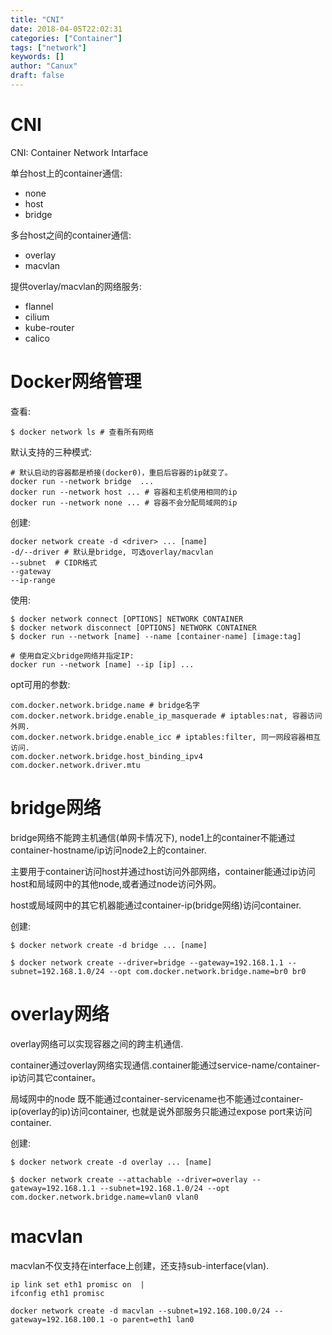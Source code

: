 ```yaml
---
title: "CNI"
date: 2018-04-05T22:02:31
categories: ["Container"]
tags: ["network"]
keywords: []
author: "Canux"
draft: false
---
```


# CNI

CNI: Container Network Intarface

单台host上的container通信:

* none
* host
* bridge

多台host之间的container通信:

* overlay
* macvlan

提供overlay/macvlan的网络服务:

* flannel
* cilium
* kube-router
* calico

# Docker网络管理

查看:

    $ docker network ls # 查看所有网络

默认支持的三种模式: 

    # 默认启动的容器都是桥接(docker0)，重启后容器的ip就变了。
    docker run --network bridge  ...
    docker run --network host ... # 容器和主机使用相同的ip
    docker run --network none ... # 容器不会分配局域网的ip

创建:

    docker network create -d <driver> ... [name]
    -d/--driver # 默认是bridge, 可选overlay/macvlan
    --subnet  # CIDR格式
    --gateway
    --ip-range

使用:

    $ docker network connect [OPTIONS] NETWORK CONTAINER
    $ docker network disconnect [OPTIONS] NETWORK CONTAINER
    $ docker run --network [name] --name [container-name] [image:tag]

    # 使用自定义bridge网络并指定IP:
    docker run --network [name] --ip [ip] ...

opt可用的参数:

    com.docker.network.bridge.name # bridge名字
    com.docker.network.bridge.enable_ip_masquerade # iptables:nat, 容器访问外网.
    com.docker.network.bridge.enable_icc # iptables:filter, 同一网段容器相互访问.
    com.docker.network.bridge.host_binding_ipv4
    com.docker.network.driver.mtu

# bridge网络

bridge网络不能跨主机通信(单网卡情况下), node1上的container不能通过container-hostname/ip访问node2上的container.

主要用于container访问host并通过host访问外部网络，container能通过ip访问host和局域网中的其他node,或者通过node访问外网。

host或局域网中的其它机器能通过container-ip(bridge网络)访问container.

创建:

    $ docker network create -d bridge ... [name]

    $ docker network create --driver=bridge --gateway=192.168.1.1 --subnet=192.168.1.0/24 --opt com.docker.network.bridge.name=br0 br0

# overlay网络

overlay网络可以实现容器之间的跨主机通信.

container通过overlay网络实现通信.container能通过service-name/container-ip访问其它container。

局域网中的node 既不能通过container-servicename也不能通过container-ip(overlay的ip)访问container, 也就是说外部服务只能通过expose port来访问container.

创建:

    $ docker network create -d overlay ... [name]

    $ docker network create --attachable --driver=overlay --gateway=192.168.1.1 --subnet=192.168.1.0/24 --opt com.docker.network.bridge.name=vlan0 vlan0

# macvlan

macvlan不仅支持在interface上创建，还支持sub-interface(vlan).

    ip link set eth1 promisc on  |  
    ifconfig eth1 promisc 

    docker network create -d macvlan --subnet=192.168.100.0/24 --gateway=192.168.100.1 -o parent=eth1 lan0
